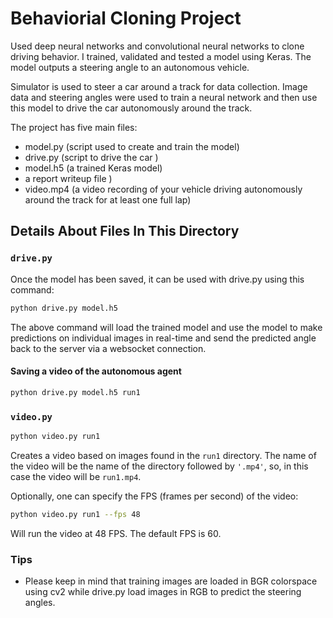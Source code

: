 # Behaviorial Cloning Project
Used deep neural networks and convolutional neural networks to clone driving behavior. I trained, validated and tested a model using Keras. The model outputs a steering angle to an autonomous vehicle.

Simulator is used to steer a car around a track for data collection. Image data and steering angles were used to train a neural network and then use this model to drive the car autonomously around the track.

The project has five main files: 
* model.py (script used to create and train the model)
* drive.py (script to drive the car )
* model.h5 (a trained Keras model)
* a report writeup file )
* video.mp4 (a video recording of your vehicle driving autonomously around the track for at least one full lap)


## Details About Files In This Directory

### `drive.py`

Once the model has been saved, it can be used with drive.py using this command:

```sh
python drive.py model.h5
```

The above command will load the trained model and use the model to make predictions on individual images in real-time and send the predicted angle back to the server via a websocket connection.

#### Saving a video of the autonomous agent

```sh
python drive.py model.h5 run1
```

### `video.py`

```sh
python video.py run1
```

Creates a video based on images found in the `run1` directory. The name of the video will be the name of the directory followed by `'.mp4'`, so, in this case the video will be `run1.mp4`.

Optionally, one can specify the FPS (frames per second) of the video:

```sh
python video.py run1 --fps 48
```

Will run the video at 48 FPS. The default FPS is 60.

### Tips
- Please keep in mind that training images are loaded in BGR colorspace using cv2 while drive.py load images in RGB to predict the steering angles.

